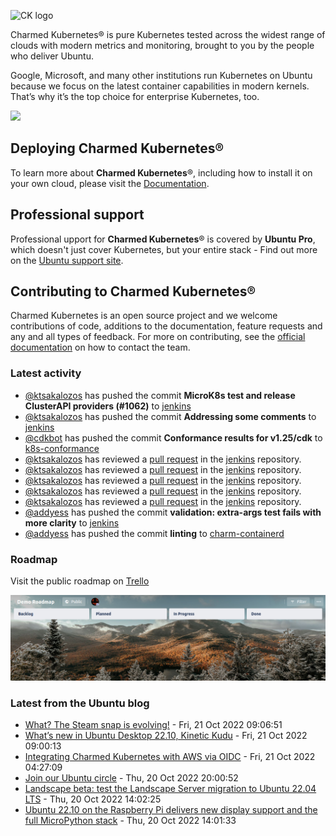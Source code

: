 ![CK logo](https://assets.ubuntu.com/v1/451d4cf4-Charmed+Kubernetes_RGB_onWhite_2022.svg)

Charmed Kubernetes® is pure Kubernetes tested across the widest range of clouds with modern metrics and monitoring, brought to you by the people who deliver Ubuntu.

Google, Microsoft, and many other institutions run Kubernetes on Ubuntu because we focus on the latest container capabilities in modern kernels. That’s why it’s the top choice for enterprise Kubernetes, too.

![](https://assets.ubuntu.com/v1/843c77b6-juju-at-a-glace.svg)

## Deploying Charmed Kubernetes®

To learn more about **Charmed Kubernetes**®, including how to install it on your own cloud, please visit the [Documentation][docs].

## Professional support

Professional upport for **Charmed Kubernetes**® is covered by **Ubuntu Pro**, which doesn't just cover Kubernetes, but your entire stack - Find out more on the [Ubuntu support site](https://ubuntu.com/support).

## Contributing to Charmed Kubernetes®

Charmed Kubernetes is an open source project and we welcome contributions of code, additions to the documentation, feature requests and any and all types of feedback. For more on contributing, see the [official documentation][get-in-touch] on how to contact the team.

<!-- LINKS -->
[docs]: https://ubuntu.com/kubernetes/docs
[get-in-touch]: https://ubuntu.com/kubernetes/docs/get-in-touch

### Latest activity

<!-- activity starts -->
 - [@ktsakalozos](https://github.com/ktsakalozos) has pushed the commit **MicroK8s test and release ClusterAPI providers (#1062)** to [jenkins](https://github.com/charmed-kubernetes/jenkins)
 - [@ktsakalozos](https://github.com/ktsakalozos) has pushed the commit **Addressing some comments** to [jenkins](https://github.com/charmed-kubernetes/jenkins)
 - [@cdkbot](https://github.com/cdkbot) has pushed the commit **Conformance results for v1.25/cdk** to [k8s-conformance](https://github.com/charmed-kubernetes/k8s-conformance)
 - [@ktsakalozos](https://github.com/ktsakalozos) has reviewed a [pull request](https://github.com/charmed-kubernetes/jenkins/pull/1062) in the [jenkins](https://github.com/charmed-kubernetes/jenkins) repository.
 - [@ktsakalozos](https://github.com/ktsakalozos) has reviewed a [pull request](https://github.com/charmed-kubernetes/jenkins/pull/1062) in the [jenkins](https://github.com/charmed-kubernetes/jenkins) repository.
 - [@ktsakalozos](https://github.com/ktsakalozos) has reviewed a [pull request](https://github.com/charmed-kubernetes/jenkins/pull/1062) in the [jenkins](https://github.com/charmed-kubernetes/jenkins) repository.
 - [@ktsakalozos](https://github.com/ktsakalozos) has reviewed a [pull request](https://github.com/charmed-kubernetes/jenkins/pull/1062) in the [jenkins](https://github.com/charmed-kubernetes/jenkins) repository.
 - [@ktsakalozos](https://github.com/ktsakalozos) has reviewed a [pull request](https://github.com/charmed-kubernetes/jenkins/pull/1062) in the [jenkins](https://github.com/charmed-kubernetes/jenkins) repository.
 - [@addyess](https://github.com/addyess) has pushed the commit **validation: extra-args test fails with more clarity** to [jenkins](https://github.com/charmed-kubernetes/jenkins)
 - [@addyess](https://github.com/addyess) has pushed the commit **linting** to [charm-containerd](https://github.com/charmed-kubernetes/charm-containerd)
<!-- activity ends -->

### Roadmap

Visit the public roadmap on [Trello](https://trello.com/b/Pfu4BlRO/demo-roadmap)

![Latest roadmap](./roadmap.png)

### Latest from the Ubuntu blog

<!-- blog starts -->
* [What? The Steam snap is evolving!](https://ubuntu.com//blog/what-the-steam-snap-is-evolving) - Fri, 21 Oct 2022 09:06:51 
* [What&#8217;s new in Ubuntu Desktop 22.10, Kinetic Kudu](https://ubuntu.com//blog/whats-new-in-ubuntu-desktop-22-10-kinetic-kudu) - Fri, 21 Oct 2022 09:00:13 
* [Integrating Charmed Kubernetes with AWS via OIDC](https://ubuntu.com//blog/integrating-charmed-kubernetes-with-aws-via-oidc) - Fri, 21 Oct 2022 04:27:09 
* [Join our Ubuntu circle](https://ubuntu.com//blog/join-our-ubuntu-circle) - Thu, 20 Oct 2022 20:00:52 
* [Landscape beta: test the Landscape Server migration to Ubuntu 22.04 LTS](https://ubuntu.com//blog/landscape-beta-test-the-landscape-server-migration-to-ubuntu-22-04-lts) - Thu, 20 Oct 2022 14:02:25 
* [Ubuntu 22.10 on the Raspberry Pi delivers new display support and the full MicroPython stack](https://ubuntu.com//blog/ubuntu-22-10-on-the-raspberry-pi-delivers-new-display-support-and-the-full-micropython-stack) - Thu, 20 Oct 2022 14:01:33 
<!-- blog ends -->
